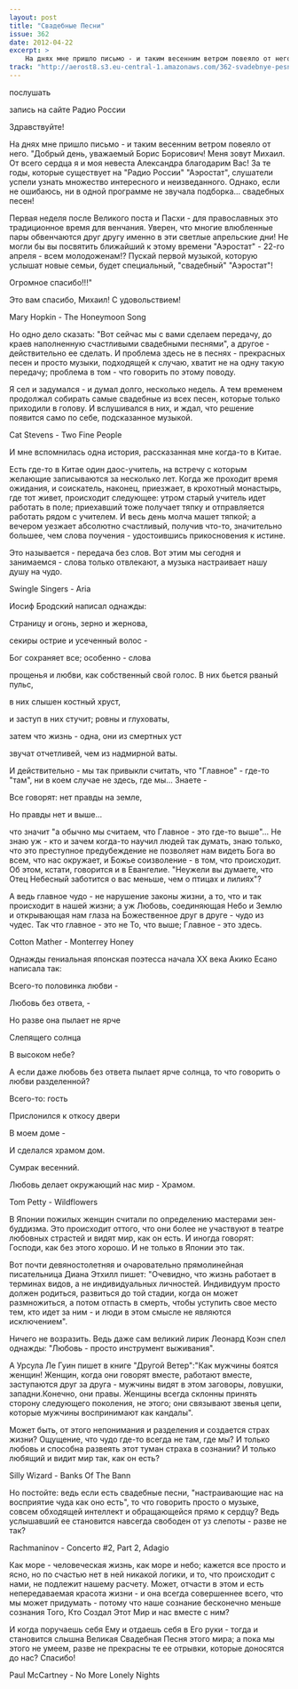 ```yaml
---
layout: post
title: "Cвадебные Песни"
issue: 362
date: 2012-04-22
excerpt: >
    На днях мне пришло письмо - и таким весенним ветром повеяло от него. "Добрый день, уважаемый Борис Борисович! Меня зовут Михаил. От всего сердца я и моя невеста Александра благодарим Вас! За те годы, которые существует на "Радио России" "Аэростат", слушатели успели узнать множество интересного и неизведанного. Однако, если не ошибаюсь, ни в одной программе не звучала подборка... свадебных песен!
track: "http://aerost8.s3.eu-central-1.amazonaws.com/362-svadebnye-pesni.mp3"
---
```


послушать

запись на сайте Радио России

Здравствуйте!

На днях мне пришло письмо - и таким весенним ветром повеяло от него. "Добрый день, уважаемый Борис Борисович! Меня зовут Михаил. От всего сердца я и моя невеста Александра благодарим Вас! За те годы, которые существует на "Радио России" "Аэростат", слушатели успели узнать множество интересного и неизведанного. Однако, если не ошибаюсь, ни в одной программе не звучала подборка... свадебных песен!

Первая неделя после Великого поста и Пасхи - для православных это традиционное время для венчания. Уверен, что многие влюбленные пары обвенчаются друг другу именно в эти светлые апрельские дни! Не могли бы вы посвятить ближайший к этому времени "Аэростат" - 22-го апреля - всем молодоженам!? Пускай первой музыкой, которую услышат новые семьи, будет специальный, "свадебный" "Аэростат"!

Огромное спасибо!!!"

Это вам спасибо, Михаил! С удовольствием!

Mary Hopkin - The Honeymoon Song

Но одно дело сказать: "Вот сейчас мы с вами сделаем передачу, до краев наполненную счастливыми свадебными песнями", а другое - действительно ее сделать. И проблема здесь не в песнях - прекрасных песен и просто музыки, подходящей к случаю, хватит не на одну такую передачу; проблема в том - что говорить по этому поводу.

Я сел и задумался - и думал долго, несколько недель. А тем временем продолжал собирать самые свадебные из всех песен, которые только приходили в голову. И вслушивался в них, и ждал, что решение появится само по себе, подсказанное музыкой.

Cat Stevens - Two Fine People

И мне вспомнилась одна история, рассказанная мне когда-то в Китае.

Есть где-то в Китае один даос-учитель, на встречу с которым желающие записываются за несколько лет. Когда же проходит время ожидания, и соискатель, наконец, приезжает, в крохотный монастырь, где тот живет, происходит следующее: утром старый учитель идет работать в поле; приехавший тоже получает тяпку и отправляется работать рядом с учителем. И весь день молча машет тяпкой; а вечером уезжает абсолютно счастливый, получив что-то, значительно большее, чем слова поучения - удостоившись прикосновения к истине.

Это называется - передача без слов. Вот этим мы сегодня и занимаемся - слова только отвлекают, а музыка настраивает нашу душу на чудо.

Swingle Singers - Aria

Иосиф Бродский написал однажды:

Страницу и огонь, зерно и жернова,

секиры острие и усеченный волос -

Бог сохраняет все; особенно - слова

прощенья и любви, как собственный свой голос. В них бьется рваный пульс,

в них слышен костный хруст,

и заступ в них стучит; ровны и глуховаты,

затем что жизнь - одна, они из смертных уст

звучат отчетливей, чем из надмирной ваты.

И действительно - мы так привыкли считать, что "Главное" - где-то "там", ни в коем случае не здесь, где мы... Знаете -

Все говорят: нет правды на земле,

Но правды нет и выше...

что значит "а обычно мы считаем, что Главное - это где-то выше"... Не знаю уж - кто и зачем когда-то научил людей так думать, знаю только, что это преступное предубеждение не позволяет нам видеть Бога во всем, что нас окружает, и Божье соизволение - в том, что происходит. Об этом, кстати, говорится и в Евангелие. "Неужели вы думаете, что Отец Небесный заботится о вас меньше, чем о птицах и лилиях"?

А ведь главное чудо - не нарушение законы жизни, а то, что и так происходит в нашей жизни; а уж Любовь, соединяющая Небо и Землю и открывающая нам глаза на Божественное друг в друге - чудо из чудес. Так что главное - это не То, что выше; Главное - это здесь.

Cotton Mather - Monterrey Honey

Однажды гениальная японская поэтесса начала XX века Акико Есано написала так:

Всего-то половинка любви -

Любовь без ответа, -

Но разве она пылает не ярче

Слепящего солнца

В высоком небе?

А если даже любовь без ответа пылает ярче солнца, то что говорить о любви разделенной?

Всего-то: гость

Прислонился к откосу двери

В моем доме -

И сделался храмом дом.

Сумрак весенний.

Любовь делает окружающий нас мир - Храмом.

Tom Petty - Wildflowers

В Японии пожилых женщин считали по определению мастерами зен-буддизма. Это происходит оттого, что они более не участвуют в театре любовных страстей и видят мир, как он есть. И иногда говорят: Господи, как без этого хорошо. И не только в Японии это так.

Вот почти девяностолетняя и очаровательно прямолинейная писательница Диана Этхилл пишет: "Очевидно, что жизнь работает в терминах видов, а не индивидуальных личностей. Индивидуум просто должен родиться, развиться до той стадии, когда он может размножиться, а потом отпасть в смерть, чтобы уступить свое место тем, кто идет за ним - и люди в этом смысле не являются исключением".

Ничего не возразить. Ведь даже сам великий лирик Леонард Коэн спел однажды: "Любовь - просто инструмент выживания".

А Урсула Ле Гуин пишет в книге "Другой Ветер":"Как мужчины боятся женщин! Женщин, когда они говорят вместе, работают вместе, заступаются друг за друга - мужчины видят в этом заговоры, ловушки, западни.Конечно, они правы. Женщины всегда склонны принять сторону следующего поколения, не этого; они связывают звенья цепи, которые мужчины воспринимают как кандалы".

Может быть, от этого непонимания и разделения и создается страх жизни? Ощущение, что чудо где-то всегда не там, где мы? И только любовь и способна развеять этот туман страха в сознании? И только любящий и видит мир так, как он есть?

Silly Wizard - Banks Of The Bann

Но постойте: ведь если есть свадебные песни, "настраивающие нас на восприятие чуда как оно есть", то что говорить просто о музыке, совсем обходящей интеллект и обращающейся прямо к сердцу? Ведь услышавший ее становится навсегда свободен от уз слепоты - разве не так?

Rachmaninov - Concerto #2, Part 2, Adagio

Как море - человеческая жизнь, как море и небо; кажется все просто и ясно, но по счастью нет в ней никакой логики, и то, что происходит с нами, не подлежит нашему расчету. Может, отчасти в этом и есть непередаваемая красота жизни - и она всегда совершеннее всего, что мы может придумать - потому что наше сознание бесконечно меньше сознания Того, Кто Создал Этот Мир и нас вместе с ним?

И когда поручаешь себя Ему и отдаешь себя в Его руки - тогда и становится слышна Великая Свадебная Песня этого мира; а пока мы этого не умеем, разве не прекрасны те ее отрывки, которые доносятся до нас? Спасибо!

Paul McCartney - No More Lonely Nights
